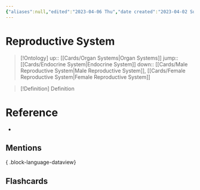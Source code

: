 ```yaml
---
{"aliases":null,"edited":"2023-04-06 Thu","date created":"2023-04-02 Sun","dg-publish":true,"tags":["Uni/HBIO1009","Uni/LFS112"],"permalink":"/cards/reproductive-system/","dgPassFrontmatter":true}
---
```


# Reproductive System

> [!Ontology]
> up:: [[Cards/Organ Systems\|Organ Systems]]
> jump:: [[Cards/Endocrine System\|Endocrine System]]
> down:: [[Cards/Male Reproductive System\|Male Reproductive System]], [[Cards/Female Reproductive System\|Female Reproductive System]]

> [!Definition] Definition

# Reference

- 

## Mentions


{ .block-language-dataview}

## Flashcards
